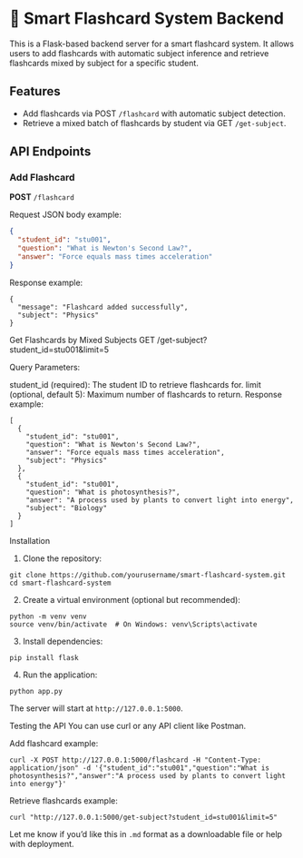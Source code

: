# 🧠 Smart Flashcard System Backend

This is a Flask-based backend server for a smart flashcard system. It allows users to add flashcards with automatic subject inference and retrieve flashcards mixed by subject for a specific student.

## Features

- Add flashcards via POST `/flashcard` with automatic subject detection.
- Retrieve a mixed batch of flashcards by student via GET `/get-subject`.

## API Endpoints

### Add Flashcard

**POST** `/flashcard`

Request JSON body example:

```json
{
  "student_id": "stu001",
  "question": "What is Newton's Second Law?",
  "answer": "Force equals mass times acceleration"
}

```
Response example:
```
{
  "message": "Flashcard added successfully",
  "subject": "Physics"
}
```
Get Flashcards by Mixed Subjects
GET /get-subject?student_id=stu001&limit=5

Query Parameters:

student_id (required): The student ID to retrieve flashcards for.
limit (optional, default 5): Maximum number of flashcards to return.
Response example:
```
[
  {
    "student_id": "stu001",
    "question": "What is Newton's Second Law?",
    "answer": "Force equals mass times acceleration",
    "subject": "Physics"
  },
  {
    "student_id": "stu001",
    "question": "What is photosynthesis?",
    "answer": "A process used by plants to convert light into energy",
    "subject": "Biology"
  }
]
```
Installation
1. Clone the repository:
```
git clone https://github.com/yourusername/smart-flashcard-system.git
cd smart-flashcard-system
```
2. Create a virtual environment (optional but recommended):
```
python -m venv venv
source venv/bin/activate  # On Windows: venv\Scripts\activate
```
3. Install dependencies:
```
pip install flask
```
4. Run the application:
```
python app.py
```
The server will start at `http://127.0.0.1:5000`.

Testing the API
You can use curl or any API client like Postman.

Add flashcard example:
```
curl -X POST http://127.0.0.1:5000/flashcard -H "Content-Type: application/json" -d '{"student_id":"stu001","question":"What is photosynthesis?","answer":"A process used by plants to convert light into energy"}'
```
Retrieve flashcards example:
```
curl "http://127.0.0.1:5000/get-subject?student_id=stu001&limit=5"
```
Let me know if you’d like this in `.md` format as a downloadable file or help with deployment.













